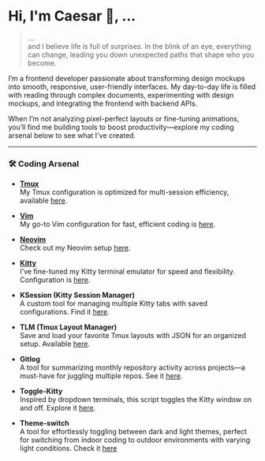 # Hi, I'm Caesar 👋, ...

> ...  
> and I believe life is full of surprises. In the blink of an eye, everything can change, leading you down unexpected paths that shape who you become.

I’m a frontend developer passionate about transforming design mockups into smooth, responsive, user-friendly interfaces. My day-to-day life is filled with reading through complex documents, experimenting with design mockups, and integrating the frontend with backend APIs.

When I’m not analyzing pixel-perfect layouts or fine-tuning animations, you’ll find me building tools to boost productivity—explore my coding arsenal below to see what I've created.

---

### 🛠 Coding Arsenal

- **[Tmux](https://github.com/tmux/tmux)**  
  My Tmux configuration is optimized for multi-session efficiency, available [here](https://github.com/caesar003/tmux-config).

- **[Vim](https://www.vim.org/)**  
  My go-to Vim configuration for fast, efficient coding is [here](https://github.com/caesar003/vimrc).

- **[Neovim](https://neovim.io/)**  
  Check out my Neovim setup [here](https://github.com/caesar003/nvimconfig).

- **[Kitty](https://sw.kovidgoyal.net/kitty/)**  
  I’ve fine-tuned my Kitty terminal emulator for speed and flexibility. Configuration is [here](https://github.com/caesar003/kitty.conf).

- **KSession (Kitty Session Manager)**  
  A custom tool for managing multiple Kitty tabs with saved configurations. Find it [here](https://github.com/caesar003/ksession).

- **TLM (Tmux Layout Manager)**  
  Save and load your favorite Tmux layouts with JSON for an organized setup. Available [here](https://github.com/caesar003/tlm).

- **Gitlog**  
  A tool for summarizing monthly repository activity across projects—a must-have for juggling multiple repos. See it [here](https://github.com/caesar003/gitlog).

- **Toggle-Kitty**  
  Inspired by dropdown terminals, this script toggles the Kitty window on and off. Explore it [here](https://github.com/caesar003/toggle-kitty.git).

- **Theme-switch**  
  A tool for effortlessly toggling between dark and light themes, perfect for switching from indoor coding to outdoor environments with varying light conditions. Check it [here](https://github.com/caesar003/theme-switch.git)
